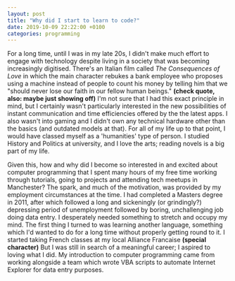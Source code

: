 ```yaml
---
layout: post
title: "Why did I start to learn to code?"
date: 2019-10-09 22:22:00 +0100
categories: programming
---
```


<!-- When did I get into computer programming & why? -->

For a long time, until I was in my late 20s, I didn't make much effort to engage with technology despite living in a society that was becoming increasingly digitised. There's an Italian film called *The Consequences of Love* in which the main character rebukes a bank employee who proposes using a machine instead of people to count his money by telling him that we "should never lose our faith in our fellow human beings." **(check quote, also: maybe just showing off)** I'm not sure that I had this exact principle in mind, but I certainly wasn't particularly interested in the new possibilities of instant communication and time efficiencies offered by the the latest apps. I also wasn't into gaming and I didn't own any technical hardware other than the basics (and outdated models at that). For all of my life up to that point, I would have classed myself as a 'humanities' type of person. I studied History and Politics at university, and I love the arts; reading novels is a big part of my life.

Given this, how and why did I become so interested in and excited about computer programming that I spent many hours of my free time working through tutorials, going to projects and attending tech meetups in Manchester? The spark, and much of the motivation, was provided by my employment circumstances at the time. I had completed a Masters degree in 2011, after which followed a long and sickeningly (or grindingly?) depressing period of unemployment followed by boring, unchallenging job doing data entry. I desperately needed something to stretch and occupy my mind. The first thing I turned to was learning another language, something which I'd wanted to do for a long time without properly getting round to it. I started taking French classes at my local Alliance Francaise **(special character)** But I was still in search of a meaningful career; I aspired to loving what I did. My introduction to computer programming came from working alongside a team which wrote VBA scripts to automate Internet Explorer for data entry purposes.

<!-- love what you do? -->

<!-- job situation after graduation was key -->

<!-- Distinction between technology & programming? Possible to be a fan of the latter and not particularly the former? -->

<!-- What have I learnt?

How have I learnt?

How have I applied what I've learnt?

How have I experienced the learning process?

What do I want to do with my knowledge? -->